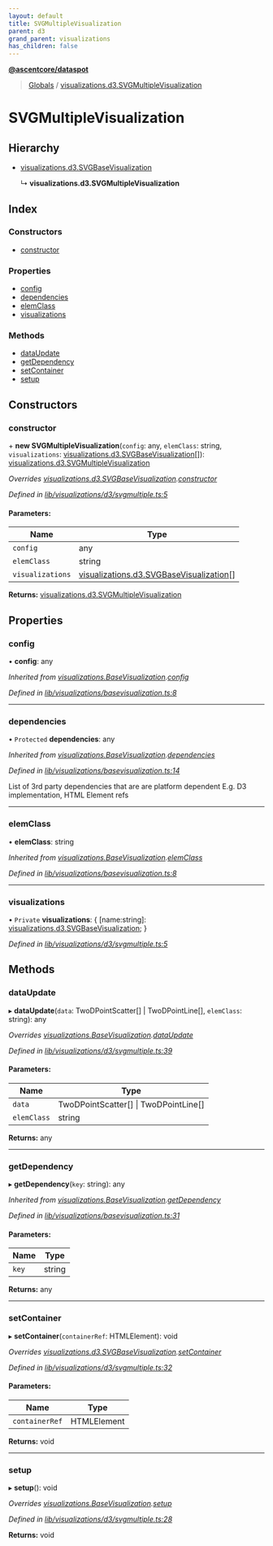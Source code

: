 ```yaml
---
layout: default
title: SVGMultipleVisualization
parent: d3
grand_parent: visualizations
has_children: false
---
```


**[@ascentcore/dataspot](../README.md)**

> [Globals](../globals.md) / [visualizations.d3.SVGMultipleVisualization](visualizations_d3_svgmultiplevisualization)

# SVGMultipleVisualization

## Hierarchy

* [visualizations.d3.SVGBaseVisualization](visualizations_d3_svgbasevisualization)

  ↳ **visualizations.d3.SVGMultipleVisualization**

## Index

### Constructors

* [constructor](visualizations_d3_svgmultiplevisualization#constructor)

### Properties

* [config](visualizations_d3_svgmultiplevisualization#config)
* [dependencies](visualizations_d3_svgmultiplevisualization#dependencies)
* [elemClass](visualizations_d3_svgmultiplevisualization#elemclass)
* [visualizations](visualizations_d3_svgmultiplevisualization#visualizations)

### Methods

* [dataUpdate](visualizations_d3_svgmultiplevisualization#dataupdate)
* [getDependency](visualizations_d3_svgmultiplevisualization#getdependency)
* [setContainer](visualizations_d3_svgmultiplevisualization#setcontainer)
* [setup](visualizations_d3_svgmultiplevisualization#setup)

## Constructors

### constructor

\+ **new SVGMultipleVisualization**(`config`: any, `elemClass`: string, `visualizations`: [visualizations.d3.SVGBaseVisualization](visualizations_d3_svgbasevisualization)[]): [visualizations.d3.SVGMultipleVisualization](visualizations_d3_svgmultiplevisualization)

*Overrides [visualizations.d3.SVGBaseVisualization](visualizations_d3_svgbasevisualization).[constructor](visualizations_d3_svgbasevisualization#constructor)*

*Defined in [lib/visualizations/d3/svgmultiple.ts:5](https://github.com/ascentcore/dataspot/blob/5151dd9/lib/visualizations/d3/svgmultiple.ts#L5)*

#### Parameters:

Name | Type |
------ | ------ |
`config` | any |
`elemClass` | string |
`visualizations` | [visualizations.d3.SVGBaseVisualization](visualizations_d3_svgbasevisualization)[] |

**Returns:** [visualizations.d3.SVGMultipleVisualization](visualizations_d3_svgmultiplevisualization)

## Properties

### config

•  **config**: any

*Inherited from [visualizations.BaseVisualization](visualizations_basevisualization).[config](visualizations_basevisualization#config)*

*Defined in [lib/visualizations/basevisualization.ts:8](https://github.com/ascentcore/dataspot/blob/5151dd9/lib/visualizations/basevisualization.ts#L8)*

___

### dependencies

• `Protected` **dependencies**: any

*Inherited from [visualizations.BaseVisualization](visualizations_basevisualization).[dependencies](visualizations_basevisualization#dependencies)*

*Defined in [lib/visualizations/basevisualization.ts:14](https://github.com/ascentcore/dataspot/blob/5151dd9/lib/visualizations/basevisualization.ts#L14)*

List of 3rd party dependencies that are are platform dependent
E.g. D3 implementation, HTML Element refs

___

### elemClass

•  **elemClass**: string

*Inherited from [visualizations.BaseVisualization](visualizations_basevisualization).[elemClass](visualizations_basevisualization#elemclass)*

*Defined in [lib/visualizations/basevisualization.ts:8](https://github.com/ascentcore/dataspot/blob/5151dd9/lib/visualizations/basevisualization.ts#L8)*

___

### visualizations

• `Private` **visualizations**: { [name:string]: [visualizations.d3.SVGBaseVisualization](visualizations_d3_svgbasevisualization);  }

*Defined in [lib/visualizations/d3/svgmultiple.ts:5](https://github.com/ascentcore/dataspot/blob/5151dd9/lib/visualizations/d3/svgmultiple.ts#L5)*

## Methods

### dataUpdate

▸ **dataUpdate**(`data`: TwoDPointScatter[] \| TwoDPointLine[], `elemClass`: string): any

*Overrides [visualizations.BaseVisualization](visualizations_basevisualization).[dataUpdate](visualizations_basevisualization#dataupdate)*

*Defined in [lib/visualizations/d3/svgmultiple.ts:39](https://github.com/ascentcore/dataspot/blob/5151dd9/lib/visualizations/d3/svgmultiple.ts#L39)*

#### Parameters:

Name | Type |
------ | ------ |
`data` | TwoDPointScatter[] \| TwoDPointLine[] |
`elemClass` | string |

**Returns:** any

___

### getDependency

▸ **getDependency**(`key`: string): any

*Inherited from [visualizations.BaseVisualization](visualizations_basevisualization).[getDependency](visualizations_basevisualization#getdependency)*

*Defined in [lib/visualizations/basevisualization.ts:31](https://github.com/ascentcore/dataspot/blob/5151dd9/lib/visualizations/basevisualization.ts#L31)*

#### Parameters:

Name | Type |
------ | ------ |
`key` | string |

**Returns:** any

___

### setContainer

▸ **setContainer**(`containerRef`: HTMLElement): void

*Overrides [visualizations.d3.SVGBaseVisualization](visualizations_d3_svgbasevisualization).[setContainer](visualizations_d3_svgbasevisualization#setcontainer)*

*Defined in [lib/visualizations/d3/svgmultiple.ts:32](https://github.com/ascentcore/dataspot/blob/5151dd9/lib/visualizations/d3/svgmultiple.ts#L32)*

#### Parameters:

Name | Type |
------ | ------ |
`containerRef` | HTMLElement |

**Returns:** void

___

### setup

▸ **setup**(): void

*Overrides [visualizations.BaseVisualization](visualizations_basevisualization).[setup](visualizations_basevisualization#setup)*

*Defined in [lib/visualizations/d3/svgmultiple.ts:28](https://github.com/ascentcore/dataspot/blob/5151dd9/lib/visualizations/d3/svgmultiple.ts#L28)*

**Returns:** void
